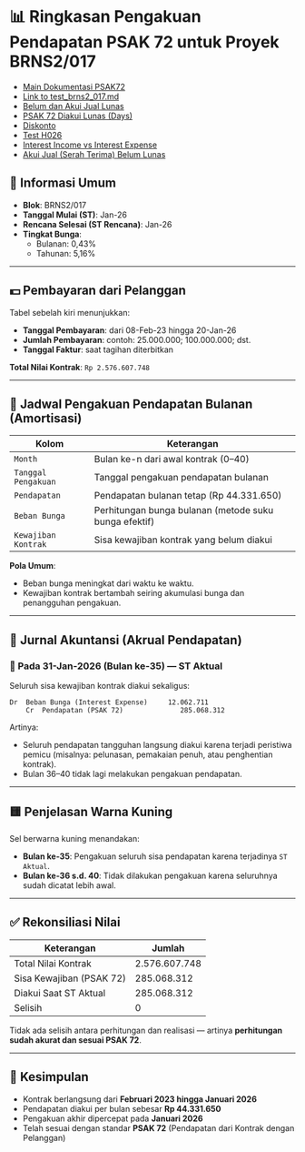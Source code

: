 # 📊 Ringkasan Pengakuan Pendapatan PSAK 72 untuk Proyek BRNS2/017

* [Main Dokumentasi PSAK72](main.md)
* [Link to test_brns2_017.md](test_brns2_017.md)
* [Belum dan Akui Jual Lunas](belum_dan_akui_jual_lunas.md)
* [PSAK 72 Diakui Lunas (Days)](psak_72_recog_lunas_days.md)
* [Diskonto](diskonto.md)
* [Test H026](test_h026.md)
* [Interest Income vs Interest Expense](interest_income_vs_interest_expense.md)
* [Akui Jual (Serah Terima) Belum Lunas](akui_jual_blm_lunas.md)
  

## 📌 Informasi Umum
- **Blok**: BRNS2/017  
- **Tanggal Mulai (ST)**: Jan-26  
- **Rencana Selesai (ST Rencana)**: Jan-26  
- **Tingkat Bunga**:
  - Bulanan: 0,43%
  - Tahunan: 5,16%

---

## 💵 Pembayaran dari Pelanggan
Tabel sebelah kiri menunjukkan:
- **Tanggal Pembayaran**: dari 08-Feb-23 hingga 20-Jan-26  
- **Jumlah Pembayaran**: contoh: 25.000.000; 100.000.000; dst.  
- **Tanggal Faktur**: saat tagihan diterbitkan  

**Total Nilai Kontrak**: `Rp 2.576.607.748`

---

## 📅 Jadwal Pengakuan Pendapatan Bulanan (Amortisasi)

| Kolom | Keterangan |
|-------|------------|
| `Month` | Bulan ke-n dari awal kontrak (0–40) |
| `Tanggal Pengakuan` | Tanggal pengakuan pendapatan bulanan |
| `Pendapatan` | Pendapatan bulanan tetap (Rp 44.331.650) |
| `Beban Bunga` | Perhitungan bunga bulanan (metode suku bunga efektif) |
| `Kewajiban Kontrak` | Sisa kewajiban kontrak yang belum diakui |

**Pola Umum**:
- Beban bunga meningkat dari waktu ke waktu.
- Kewajiban kontrak bertambah seiring akumulasi bunga dan penangguhan pengakuan.

---

## 📘 Jurnal Akuntansi (Akrual Pendapatan)

### 📅 Pada 31-Jan-2026 (Bulan ke-35) — ST Aktual
Seluruh sisa kewajiban kontrak diakui sekaligus:

```text
Dr  Beban Bunga (Interest Expense)     12.062.711
    Cr  Pendapatan (PSAK 72)              285.068.312
```

Artinya:
- Seluruh pendapatan tangguhan langsung diakui karena terjadi peristiwa pemicu (misalnya: pelunasan, pemakaian penuh, atau penghentian kontrak).
- Bulan 36–40 tidak lagi melakukan pengakuan pendapatan.

---

## 🟨 Penjelasan Warna Kuning
Sel berwarna kuning menandakan:
- **Bulan ke-35**: Pengakuan seluruh sisa pendapatan karena terjadinya `ST Aktual`.
- **Bulan ke-36 s.d. 40**: Tidak dilakukan pengakuan karena seluruhnya sudah dicatat lebih awal.

---

## ✅ Rekonsiliasi Nilai
| Keterangan                         | Jumlah         |
|------------------------------------|----------------|
| Total Nilai Kontrak                | 2.576.607.748  |
| Sisa Kewajiban (PSAK 72)           | 285.068.312    |
| Diakui Saat ST Aktual              | 285.068.312    |
| Selisih                            | 0              |

Tidak ada selisih antara perhitungan dan realisasi — artinya **perhitungan sudah akurat dan sesuai PSAK 72**.

---

## 🧾 Kesimpulan
- Kontrak berlangsung dari **Februari 2023 hingga Januari 2026**
- Pendapatan diakui per bulan sebesar **Rp 44.331.650**
- Pengakuan akhir dipercepat pada **Januari 2026**
- Telah sesuai dengan standar **PSAK 72** (Pendapatan dari Kontrak dengan Pelanggan)
